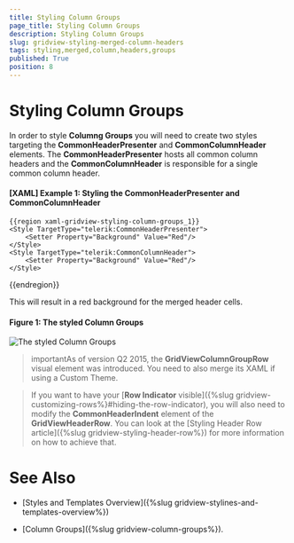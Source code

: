 ```yaml
---
title: Styling Column Groups
page_title: Styling Column Groups
description: Styling Column Groups
slug: gridview-styling-merged-column-headers
tags: styling,merged,column,headers,groups
published: True
position: 8
---
```


# Styling Column Groups

In order to style **Columng Groups** you will need to create two styles targeting the **CommonHeaderPresenter** and **CommonColumnHeader** elements. The __CommonHeaderPresenter__ hosts all common column headers and the __CommonColumnHeader__ is responsible for a single common column header. 

#### __[XAML] Example 1: Styling the CommonHeaderPresenter and CommonColumnHeader__

	{{region xaml-gridview-styling-column-groups_1}}
	<Style TargetType="telerik:CommonHeaderPresenter">
	    <Setter Property="Background" Value="Red"/>
	</Style>
	<Style TargetType="telerik:CommonColumnHeader">
	    <Setter Property="Background" Value="Red"/>
	</Style>
{{endregion}}

This will result in a red background for the merged header cells.

#### __Figure 1: The styled Column Groups__

![The styled Column Groups](images/gridview-styling-column-groups.png)

>importantAs of version Q2 2015, the __GridViewColumnGroupRow__ visual element was introduced. You need to also merge its XAML if using a Custom Theme.

>If you want to have your [**Row Indicator** visible]({%slug gridview-customizing-rows%}#hiding-the-row-indicator), you will also need to modify the **CommonHeaderIndent** element of the **GridViewHeaderRow**. You can look at the [Styling Header Row article]({%slug gridview-styling-header-row%}) for more information on how to achieve that.

# See Also

 * [Styles and Templates Overview]({%slug gridview-stylines-and-templates-overview%})
 
 * [Column Groups]({%slug gridview-column-groups%}).
